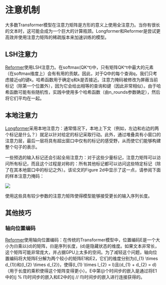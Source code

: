 <!--版权所有2023年的爱抱团队。保留所有权利。

根据Apache许可证第2.0版（“许可证”），除非
许可证。你可以获取许可证的副本

http://www.apache.org/licenses/LICENSE-2.0

除非适用法律要求或书面同意，软件根据许可证条款分发，分发的软件是
“按原样”基础，没有任何明示或暗示的担保或条件。请参阅许可证
有关特定语言以及许可证下的限制的详细信息。

⚠️请注意，此文件采用Markdown格式，但包含特定于我们的doc-builder（类似于MDX）的语法，可能无法在你的Markdown查看器中正确呈现。-->

# 注意机制

大多数Transformer模型在注意力矩阵是方形的意义上使用全注意力。当你有很长的文本时，这可能会成为一个巨大的计算瓶颈。Longformer和Reformer是尝试更高效并使用注意力矩阵的稀疏版本来加速训练的模型。

## LSH注意力

[Reformer](#reformer)使用LSH注意力。在softmax(QK^t)中，只有矩阵QK^t中最大的元素（在softmax维度上）会有有用的贡献。因此，对于Q中的每个查询q，我们只考虑接近q的键k。哈希函数用于确定q和k是否接近。注意力掩码被修改为屏蔽当前标记（除第一个位置外），因为它会给出相等的查询和键（因此非常相似）。由于哈希函数可能有些随机性，实践中使用多个哈希函数（由n_rounds参数确定），然后将它们平均在一起。

## 本地注意力

[Longformer](#longformer)采用本地注意力：通常情况下，本地上下文（例如，左边和右边的两个标记是什么？）就足以针对给定的标记采取行动。此外，通过堆叠具有小窗口的注意力层，最后一层将具有超出窗口中仅有的标记的感受野，从而使它们能够构建整个句子的表示。

一些预选的输入标记还会引起全局注意力：对于这些少量标记，注意力矩阵可以访问所有标记，而且这个过程是对称的：所有其他标记都可以访问这些特定标记（除了在其本地窗口中的标记之外）。该论文的Figure 2d中显示了这一点，请参阅下面的样本注意力掩码：

<div class="flex justify-center">
    <img scale="50 %" align="center" src="https://huggingface.co/datasets/huggingface/documentation-images/resolve/main/local_attention_mask.png"/>
</div>

使用这些具有较少参数的注意力矩阵使得模型能够接受更长的输入序列长度。

## 其他技巧

### 轴向位置编码

[Reformer](#reformer)使用轴向位置编码：在传统的Transformer模型中，位置编码E是一个大小为\(l\)乘以\(d\)的矩阵，\(l\)是序列长度，\(d\)是隐藏状态的维度。如果文本非常长，这个矩阵可能非常庞大，并占据GPU上太多的空间。为了减轻这个问题，轴向位置编码将大矩阵E分解为两个较小的矩阵E1和E2，它们的维度分别为\(l_{1} \times d_{1}\)和\(l_{2} \times d_{2}\)，使得\(l_{1} \times l_{2} = l\)且\(d_{1} + d_{2} = d\)（用于长度的乘积使得这个矩阵变得更小）。E中第\(j\)个时间步的嵌入是通过将E1中的\(j \% l1\)时间步的嵌入和E2中的\(j // l1\)时间步的嵌入进行连接获得的。
